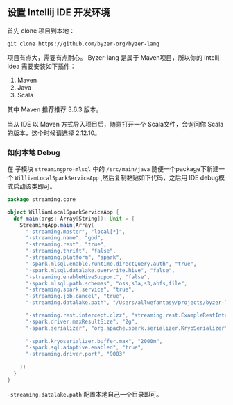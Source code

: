 ## 设置 Intellij IDE 开发环境

首先 clone 项目到本地：

```
git clone https://github.com/byzer-org/byzer-lang
```

项目有点大，需要有点耐心。 Byzer-lang 是属于 Maven项目，所以你的 Intellj Idea 需要安装如下插件：

1. Maven
2. Java
3. Scala

其中 Maven 推荐推荐 3.6.3 版本。

当从 IDE 以 Maven 方式导入项目后，随意打开一个 Scala文件，会询问你 Scala 的版本，这个时候请选择 2.12.10。

### 如何本地 Debug

在 子模块 `streamingpro-mlsql` 中的 `/src/main/java` 随便一个package下新建一个 `WilliamLocalSparkServiceApp` ,然后复制黏贴如下代码，之后用 IDE debug模式启动该类即可。

```scala
package streaming.core

object WilliamLocalSparkServiceApp {
  def main(args: Array[String]): Unit = {
    StreamingApp.main(Array(
      "-streaming.master", "local[*]",
      "-streaming.name", "god",
      "-streaming.rest", "true",
      "-streaming.thrift", "false",
      "-streaming.platform", "spark",
      "-spark.mlsql.enable.runtime.directQuery.auth", "true",
      "-spark.mlsql.datalake.overwrite.hive", "false",
      "-streaming.enableHiveSupport", "false",
      "-spark.mlsql.path.schemas", "oss,s3a,s3,abfs,file",      
      "-streaming.spark.service", "true",
      "-streaming.job.cancel", "true",
      "-streaming.datalake.path", "/Users/allwefantasy/projects/byzer-lang/__mlsql__/data",    

      "-streaming.rest.intercept.clzz", "streaming.rest.ExampleRestInterceptor",
      "-spark.driver.maxResultSize", "2g",
      "-spark.serializer", "org.apache.spark.serializer.KryoSerializer",
      
      "-spark.kryoserializer.buffer.max", "2000m",
      "-spark.sql.adaptive.enabled", "true",
      "-streaming.driver.port", "9003"      
      
    ))
  }
}

```

`-streaming.datalake.path` 配置本地自己一个目录即可。